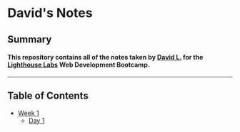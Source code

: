 # David's Notes

## Summary

#### This repository contains all of the notes taken by [David L.](https://github.com/dlinardi) for the [Lighthouse Labs](https://www.lighthouselabs.ca) Web Development Bootcamp.

___

## Table of Contents

* [Week 1](/Week_1)
  * [Day 1](/Week_1/Day_1)
  